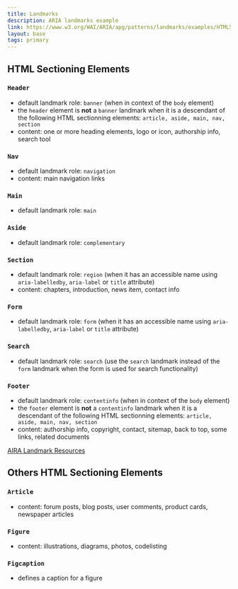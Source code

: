 ```yaml
---
title: Landmarks
description: ARIA landmarks example
link: https://www.w3.org/WAI/ARIA/apg/patterns/landmarks/examples/HTML5.html
layout: base
tags: primary
---
```


## HTML Sectioning Elements

### `Header`
- default landmark role: `banner` (when in context of the `body` element)
- the `header` element is **not** a `banner` landmark when it is a descendant of the following HTML sectionning elements: `article, aside, main, nav, section`
- content: one or more heading elements, logo or icon, authorship info, search tool

### `Nav`
- default landmark role: `navigation`
- content: main navigation links

### `Main`
- default landmark role: `main`

### `Aside`
- default landmark role: `complementary`

### `Section`
- default landmark role: `region` (when it has an accessible name using `aria-labelledby`, `aria-label` or `title` attribute)
- content: chapters, introduction, news item, contact info

### `Form`
- default landmark role: `form` (when it has an accessible name using `aria-labelledby`, `aria-label` or `title` attribute)

### `Search`
- default landmark role: `search` (use the `search` landmark instead of the `form` landmark when the form is used for search functionality)

### `Footer`
- default landmark role: `contentinfo` (when in context of the `body` element)
- the `footer` element is **not** a `contentinfo` landmark when it is a descendant of the following HTML sectionning elements: `article, aside, main, nav, section`
- content: authorship info, copyright, contact, sitemap, back to top, some links, related documents

[AIRA Landmark Resources](https://www.w3.org/WAI/ARIA/apg/patterns/landmarks/examples/resources.html)

## Others HTML Sectioning Elements

### `Article`
- content: forum posts, blog posts, user comments, product cards, newspaper articles

### `Figure`
- content: illustrations, diagrams, photos, codelisting

### `Figcaption`
- defines a caption for a figure
